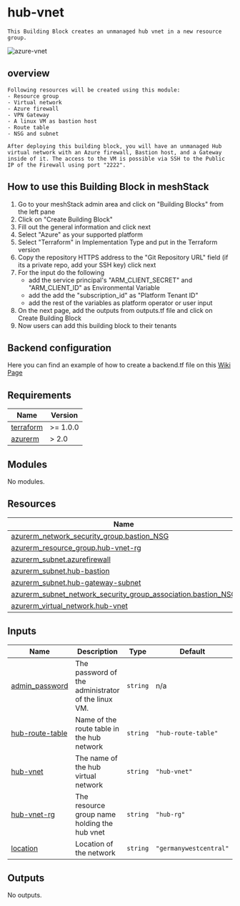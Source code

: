 # hub-vnet
    This Building Block creates an unmanaged hub vnet in a new resource group.

![azure-vnet](icon.png)

## overview
    Following resources will be created using this module:
    - Resource group
    - Virtual network
    - Azure firewall
    - VPN Gateway
    - A linux VM as bastion host
    - Route table
    - NSG and subnet

    After deploying this building block, you will have an unmanaged Hub virtual network with an Azure firewall, Bastion host, and a Gateway inside of it. The access to the VM is possible via SSH to the Public IP of the Firewall using port "2222".
## How to use this Building Block in meshStack

1. Go to your meshStack admin area and click on "Building Blocks" from the left pane
2. Click on "Create Building Block"
3. Fill out the general information and click next
4. Select "Azure" as your supported platform
5. Select "Terraform" in Implementation Type and put in the Terraform version
6. Copy the repository HTTPS address to the "Git Repository URL" field (if its a private repo, add your SSH key) click next
7. For the input do the following
    - add the service principal's "ARM_CLIENT_SECRET" and "ARM_CLIENT_ID" as Environmental Variable
    - add the add the "subscription_id" as "Platform Tenant ID"
    - add the rest of the variables as platform operator or user input
8. On the next page, add the outputs from outputs.tf file and click on Create Building Block
9. Now users can add this building block to their tenants

## Backend configuration
Here you can find an example of how to create a backend.tf file on this [Wiki Page](https://github.com/meshcloud/building-blocks/wiki/%5BUser-Guide%5D-Setting-up-the-Backend-for-terraform-state#how-to-configure-backendtf-file-for-these-providers)
<!-- BEGIN_TF_DOCS -->
## Requirements

| Name | Version |
|------|---------|
| <a name="requirement_terraform"></a> [terraform](#requirement\_terraform) | >= 1.0.0 |
| <a name="requirement_azurerm"></a> [azurerm](#requirement\_azurerm) | > 2.0 |

## Modules

No modules.

## Resources

| Name | Type |
|------|------|
| [azurerm_network_security_group.bastion_NSG](https://registry.terraform.io/providers/hashicorp/azurerm/latest/docs/resources/network_security_group) | resource |
| [azurerm_resource_group.hub-vnet-rg](https://registry.terraform.io/providers/hashicorp/azurerm/latest/docs/resources/resource_group) | resource |
| [azurerm_subnet.azurefirewall](https://registry.terraform.io/providers/hashicorp/azurerm/latest/docs/resources/subnet) | resource |
| [azurerm_subnet.hub-bastion](https://registry.terraform.io/providers/hashicorp/azurerm/latest/docs/resources/subnet) | resource |
| [azurerm_subnet.hub-gateway-subnet](https://registry.terraform.io/providers/hashicorp/azurerm/latest/docs/resources/subnet) | resource |
| [azurerm_subnet_network_security_group_association.bastion_NSG](https://registry.terraform.io/providers/hashicorp/azurerm/latest/docs/resources/subnet_network_security_group_association) | resource |
| [azurerm_virtual_network.hub-vnet](https://registry.terraform.io/providers/hashicorp/azurerm/latest/docs/resources/virtual_network) | resource |

## Inputs

| Name | Description | Type | Default | Required |
|------|-------------|------|---------|:--------:|
| <a name="input_admin_password"></a> [admin\_password](#input\_admin\_password) | The password of the administrator of the linux VM. | `string` | n/a | yes |
| <a name="input_hub-route-table"></a> [hub-route-table](#input\_hub-route-table) | Name of the route table in the hub network | `string` | `"hub-route-table"` | no |
| <a name="input_hub-vnet"></a> [hub-vnet](#input\_hub-vnet) | The name of the hub virtual network | `string` | `"hub-vnet"` | no |
| <a name="input_hub-vnet-rg"></a> [hub-vnet-rg](#input\_hub-vnet-rg) | The resource group name holding the hub vnet | `string` | `"hub-rg"` | no |
| <a name="input_location"></a> [location](#input\_location) | Location of the network | `string` | `"germanywestcentral"` | no |

## Outputs

No outputs.
<!-- END_TF_DOCS -->